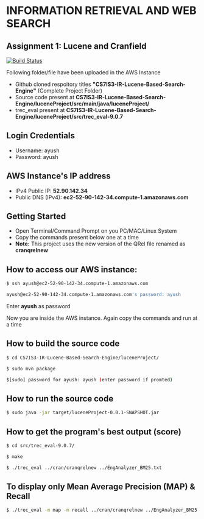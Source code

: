 # INFORMATION RETRIEVAL AND WEB SEARCH
## Assignment 1: Lucene and Cranfield

[![Build Status](https://travis-ci.org/joemccann/dillinger.svg?branch=master)](https://github.com/ayushsinghania/CS7IS3-IR-Lucene-Based-Search-Engine)

Following folder/file have been uploaded in the AWS Instance 

  - Github cloned respoitory titles **"CS7IS3-IR-Lucene-Based-Search-Engine"** (Complete Project Folder)
  - Source code present at **CS7IS3-IR-Lucene-Based-Search-Engine/luceneProject/src/main/java/luceneProject/**
  - trec_eval present at **CS7IS3-IR-Lucene-Based-Search-Engine/luceneProject/src/trec_eval-9.0.7**
  
## Login Credentials

- Username: ayush
- Password: ayush

## AWS Instance's IP address
 - IPv4 Public IP: **52.90.142.34**
 - Public DNS (IPv4): **ec2-52-90-142-34.compute-1.amazonaws.com**
 
## Getting Started

- Open Terminal/Command Prompt on you PC/MAC/Linux System
- Copy the commands present below one at a time
- **Note:** This project uses the new version of the QRel file renamed as **cranqrelnew**

## How to access our AWS instance: 
  ```sh
$ ssh ayush@ec2-52-90-142-34.compute-1.amazonaws.com

ayush@ec2-52-90-142-34.compute-1.amazonaws.com's password: ayush
```
Enter **ayush** as password

Now you are inside the AWS instance. Again copy the commands and run at a time

## How to build the source code

 ```sh
$ cd CS7IS3-IR-Lucene-Based-Search-Engine/luceneProject/

$ sudo mvn package

$[sudo] password for ayush: ayush (enter password if promted)
```
## How to run the source code
 ```sh
$ sudo java -jar target/luceneProject-0.0.1-SNAPSHOT.jar
```
## How to get the program's best output (score)
```sh
$ cd src/trec_eval-9.0.7/

$ make

$ ./trec_eval ../cran/cranqrelnew ../EngAnalyzer_BM25.txt
```

## To display only Mean Average Precision (MAP) & Recall
```sh
$ ./trec_eval -m map -m recall ../cran/cranqrelnew ../EngAnalyzer_BM25.txt
```

